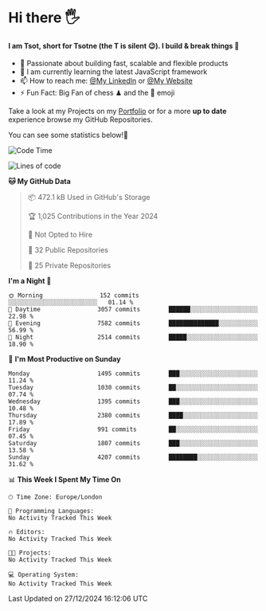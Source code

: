 # Hi there :raised_hand_with_fingers_splayed:
#### I am Tsot, short for Tsotne (the T is silent :wink:). I build & break things :space_invader:
- :telescope: Passionate about building fast, scalable and flexible products
- :seedling: I am currently learning the latest JavaScript framework 
- :mailbox: How to reach me: [@My LinkedIn](https://www.linkedin.com/in/tsotne-gvadzabia/) or [@My Website](https://tsotne.co.uk/contact)
- :zap: Fun Fact: Big Fan of chess ♟ and the 👾 emoji

Take a look at my Projects on my [Portfolio](https://tsotne.co.uk/) or for a more **up to date** experience browse my GitHub Repositories.

You can see some statistics below!:space_invader:
<!--START_SECTION:waka-->
![Code Time](http://img.shields.io/badge/Code%20Time-761%20hrs%202%20mins-blue)

![Lines of code](https://img.shields.io/badge/From%20Hello%20World%20I%27ve%20Written-8.6%20million%20lines%20of%20code-blue)

**🐱 My GitHub Data** 

> 📦 472.1 kB Used in GitHub's Storage 
 > 
> 🏆 1,025 Contributions in the Year 2024
 > 
> 🚫 Not Opted to Hire
 > 
> 📜 32 Public Repositories 
 > 
> 🔑 25 Private Repositories 
 > 
**I'm a Night 🦉** 

```text
🌞 Morning                152 commits         ░░░░░░░░░░░░░░░░░░░░░░░░░   01.14 % 
🌆 Daytime                3057 commits        ██████░░░░░░░░░░░░░░░░░░░   22.98 % 
🌃 Evening                7582 commits        ██████████████░░░░░░░░░░░   56.99 % 
🌙 Night                  2514 commits        █████░░░░░░░░░░░░░░░░░░░░   18.90 % 
```
📅 **I'm Most Productive on Sunday** 

```text
Monday                   1495 commits        ███░░░░░░░░░░░░░░░░░░░░░░   11.24 % 
Tuesday                  1030 commits        ██░░░░░░░░░░░░░░░░░░░░░░░   07.74 % 
Wednesday                1395 commits        ███░░░░░░░░░░░░░░░░░░░░░░   10.48 % 
Thursday                 2380 commits        ████░░░░░░░░░░░░░░░░░░░░░   17.89 % 
Friday                   991 commits         ██░░░░░░░░░░░░░░░░░░░░░░░   07.45 % 
Saturday                 1807 commits        ███░░░░░░░░░░░░░░░░░░░░░░   13.58 % 
Sunday                   4207 commits        ████████░░░░░░░░░░░░░░░░░   31.62 % 
```


📊 **This Week I Spent My Time On** 

```text
🕑︎ Time Zone: Europe/London

💬 Programming Languages: 
No Activity Tracked This Week

🔥 Editors: 
No Activity Tracked This Week

🐱‍💻 Projects: 
No Activity Tracked This Week

💻 Operating System: 
No Activity Tracked This Week
```


 Last Updated on 27/12/2024 16:12:06 UTC
<!--END_SECTION:waka-->
